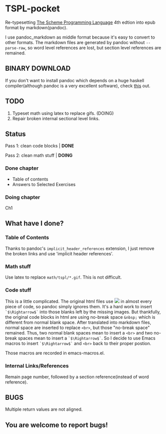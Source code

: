 TSPL-pocket
===========

Re-typesetting [The Scheme Programming Language](http://scheme.com/tspl4/)
4th edtion into epub format by markdown(pandoc).

I use pandoc_markdown as middle format because it's easy to convert to other
formats. The markdown files are generated by pandoc without `--parse-raw`, so
word level references are lost, but section level references are remained.

## BINARY DOWNLOAD

If you don't want to install pandoc which depends on a huge haskell
compiler(although pandoc is a very excellent software), check
[this](https://github.com/ustcscgy/TSPL-pocket/blob/epub-binary-alpha1/build/TSPL-alpha1.epub)
out.

## TODO

1. Typeset math using latex to replace gifs. (DOING)
2. Repair broken internal sectional level links.

## Status

Pass 1: clean code blocks | **DONE**

Pass 2: clean math stuff | **DOING**

### Done chapter

* Table of contents
* Answers to Selected Exercises

### Doing chapter

Ch1

## What have I done?

### Table of Contents

Thanks to pandoc's `implicit_header_references` extension, I just
remove the broken links and use 'implicit header references'.

### Math stuff

Use latex to replace `math/tspl/*.gif`. This is not difficult.

### Code stuff

This is a little complicated. The original html files use
![](http://scheme.com/tspl4/math/tspl/0.gif) in almost every piece of
code, so pandoc simply ignores them. It's a hard work to insert
`` `$\Rightarrow$` `` into those blanks left by the missing images. But
thankfully, the original code blocks in html are using no-break space
`&nbsp;` which is different from normal blank space. After translated
into markdown files, normal space are inserted to replace `<br>`, but
those "no-break space" remained. Thus, two normal blank spaces mean to
insert a `<br>` and two no-break spaces mean to insert a
`` `$\Rightarrow$` ``. So I decide to use Emacs macros to insert
`` `$\Rightarrow$` `` and `<br>` back to their proper postion.

Those macros are recorded in emacs-macros.el.

### Internal Links/References

Remain page number, followed by a section reference(instead of word
reference).

## BUGS

Multiple return values are not aligned.

## You are welcome to report bugs!
